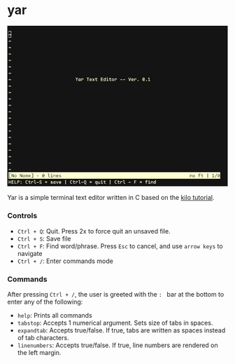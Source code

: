 # yar
![Preview](preview.png)

Yar is a simple terminal text editor written in C based on the [kilo tutorial](https://viewsourcecode.org/snaptoken/kilo/).

### Controls
- `Ctrl + Q`: Quit. Press 2x to force quit an unsaved file.
- `Ctrl + S`: Save file
- `Ctrl + F`: Find word/phrase. Press `Esc` to cancel, and use `arrow keys` to navigate
- `Ctrl + /`: Enter commands mode

### Commands
After pressing `Ctrl + /`, the user is greeted with the `: ` bar at the bottom to enter any of the following:

 - `help`: Prints all commands
 - `tabstop`: Accepts 1 numerical argument. Sets size of tabs in spaces.
 - `expandtab`: Accepts true/false. If true, tabs are written as spaces instead of tab characters.
 - `linenumbers`: Accepts true/false. If true, line numbers are rendered on the left margin.
